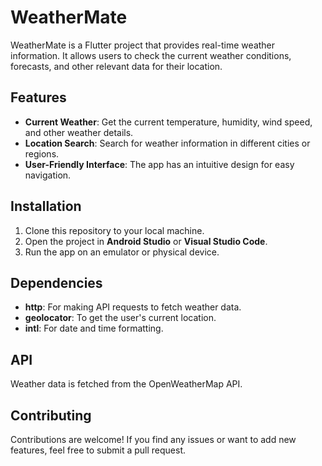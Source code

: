 # WeatherMate

WeatherMate is a Flutter project that provides real-time weather information. It allows users to check the current weather conditions, forecasts, and other relevant data for their location.

## Features

- **Current Weather**: Get the current temperature, humidity, wind speed, and other weather details.
- **Location Search**: Search for weather information in different cities or regions.
- **User-Friendly Interface**: The app has an intuitive design for easy navigation.

## Installation

1. Clone this repository to your local machine.
2. Open the project in **Android Studio** or **Visual Studio Code**.
3. Run the app on an emulator or physical device.


## Dependencies

- **http**: For making API requests to fetch weather data.
- **geolocator**: To get the user's current location.
- **intl**: For date and time formatting.

## API

Weather data is fetched from the OpenWeatherMap API.

## Contributing

Contributions are welcome! If you find any issues or want to add new features, feel free to submit a pull request.
